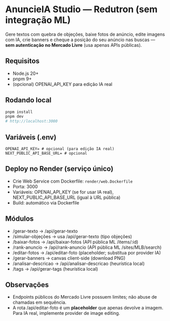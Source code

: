 # AnuncieIA Studio — Redutron (sem integração ML)

Gere textos com quebra de objeções, baixe fotos de anúncio, edite imagens com IA, crie banners e cheque a posição do seu anúncio nas buscas — **sem autenticação no Mercado Livre** (usa apenas APIs públicas).

## Requisitos
- Node.js 20+
- pnpm 9+
- (opcional) OPENAI_API_KEY para edição IA real

## Rodando local
```bash
pnpm install
pnpm dev
# http://localhost:3000
```

## Variáveis (.env)
```
OPENAI_API_KEY= # opcional (para edição IA real)
NEXT_PUBLIC_API_BASE_URL= # opcional
```

## Deploy no Render (serviço único)
- Crie Web Service com Dockerfile: `render/web.Dockerfile`
- Porta: 3000
- Variáveis: OPENAI_API_KEY (se for usar IA real), NEXT_PUBLIC_API_BASE_URL (igual à URL pública)
- Build: automático via Dockerfile

## Módulos
- /gerar-texto → /api/gerar-texto
- /simular-objeções → usa /api/gerar-texto (tipo objeções)
- /baixar-fotos → /api/baixar-fotos (API pública ML /items/:id)
- /rank-anuncio → /api/rank-anuncio (API pública ML /sites/MLB/search)
- /editar-fotos → /api/editar-foto (placeholder; substitua por provider IA)
- /gerar-banners → canvas client-side (download PNG)
- /analisar-descricao → /api/analisar-descricao (heurística local)
- /tags → /api/gerar-tags (heurística local)

## Observações
- Endpoints públicos do Mercado Livre possuem limites; não abuse de chamadas em sequência.
- A rota /api/editar-foto é um **placeholder** que apenas devolve a imagem. Para IA real, implemente provider de image editing.

